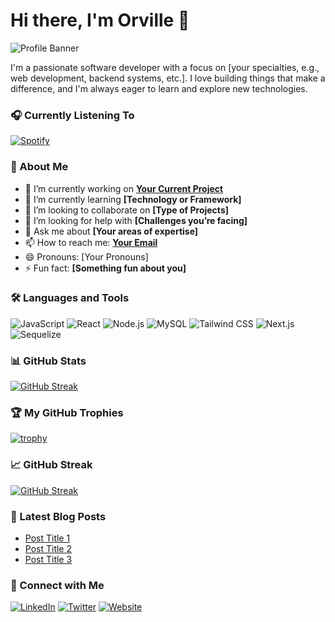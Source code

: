 # Hi there, I'm Orville 👋

![Profile Banner](https://your-banner-url.com)

I'm a passionate software developer with a focus on [your specialties, e.g., web development, backend systems, etc.]. I love building things that make a difference, and I'm always eager to learn and explore new technologies.

### 🎧 Currently Listening To

[![Spotify](https://novatorem.vercel.app/api/spotify)](https://open.spotify.com/user/yourusername)

### 🚀 About Me

- 🔭 I’m currently working on **[Your Current Project](https://github.com/yourusername/yourproject)**
- 🌱 I’m currently learning **[Technology or Framework]**
- 👯 I’m looking to collaborate on **[Type of Projects]**
- 🤔 I’m looking for help with **[Challenges you’re facing]**
- 💬 Ask me about **[Your areas of expertise]**
- 📫 How to reach me: **[Your Email](mailto:youremail@example.com)**
- 😄 Pronouns: [Your Pronouns]
- ⚡ Fun fact: **[Something fun about you]**

### 🛠️ Languages and Tools

![JavaScript](https://img.shields.io/badge/-JavaScript-black?style=flat-square&logo=javascript)
![React](https://img.shields.io/badge/-React-black?style=flat-square&logo=react)
![Node.js](https://img.shields.io/badge/-Node.js-black?style=flat-square&logo=node.js)
![MySQL](https://img.shields.io/badge/-MySQL-black?style=flat-square&logo=mysql)
![Tailwind CSS](https://img.shields.io/badge/-TailwindCSS-black?style=flat-square&logo=tailwindcss)
![Next.js](https://img.shields.io/badge/-Next.js-black?style=flat-square&logo=next.js)
![Sequelize](https://img.shields.io/badge/-Sequelize-black?style=flat-square&logo=sequelize)

### 📊 GitHub Stats

[![GitHub Streak](https://streak-stats.demolab.com?user=Orville610&theme=dark&hide_border=true&date_format=M%20j%5B%2C%20Y%5D)](https://git.io/streak-stats)

### 🏆 My GitHub Trophies

[![trophy](https://github-profile-trophy.vercel.app/?username=Orville610&theme=onedark)](https://github.com/ryo-ma/github-profile-trophy)

### 📈 GitHub Streak

[![GitHub Streak](https://streak-stats.demolab.com/?user=Orvillle610&theme=radical)](https://git.io/streak-stats)

### 📝 Latest Blog Posts

<!-- BLOG-POST-LIST:START -->
- [Post Title 1](https://yourblog.com/post1)
- [Post Title 2](https://yourblog.com/post2)
- [Post Title 3](https://yourblog.com/post3)
<!-- BLOG-POST-LIST:END -->

### 🤝 Connect with Me

[![LinkedIn](https://img.shields.io/badge/-LinkedIn-blue?style=flat-square&logo=linkedin)](https://linkedin.com/in/yourusername)
[![Twitter](https://img.shields.io/badge/Instagram-purple?style=flat-square&logo=instagram)](https://twitter.com/yourusername)
[![Website](https://img.shields.io/badge/-Website-black?style=flat-square&logo=wordpress)](https://neonddroid.com)

